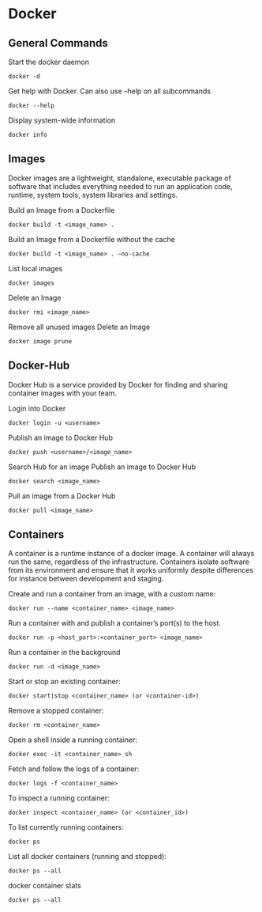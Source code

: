 # Docker

## General Commands

Start the docker daemon
```
docker -d
```
Get help with Docker. Can also use –help on all subcommands
```
docker --help
```
Display system-wide information
```
docker info
```

## Images

Docker images are a lightweight, standalone, executable package of software that includes everything needed to run an application code, runtime, system tools, system libraries and settings.

Build an Image from a Dockerfile
```
docker build -t <image_name> .
```
Build an Image from a Dockerfile without the cache
```
docker build -t <image_name> . –no-cache
```
List local images
```
docker images
```
Delete an Image
```
docker rmi <image_name>
```
Remove all unused images
Delete an Image
```
docker image prune 
```

## Docker-Hub

Docker Hub is a service provided by Docker for finding and sharing container images with your team.

Login into Docker
```
docker login -u <username>
```

Publish an image to Docker Hub
```
docker push <username>/<image_name>
```

Search Hub for an image
Publish an image to Docker Hub
```
docker search <image_name>
```

Pull an image from a Docker Hub
```
docker pull <image_name>
```

## Containers

A container is a runtime instance of a docker image. A container will always run the same, regardless of the infrastructure. Containers isolate software from its environment and ensure that it works uniformly despite differences for instance between development and staging.

Create and run a container from an image, with a custom name:
```
docker run --name <container_name> <image_name>
```
Run a container with and publish a container’s port(s) to the host.
```
docker run -p <host_port>:<container_port> <image_name>
```
Run a container in the background
```
docker run -d <image_name>
```
Start or stop an existing container:
```
docker start|stop <container_name> (or <container-id>)
```
Remove a stopped container:
```
docker rm <container_name>
```
Open a shell inside a running container:
```
docker exec -it <container_name> sh
```
Fetch and follow the logs of a container:
```
docker logs -f <container_name>
```
To inspect a running container:
```
docker inspect <container_name> (or <container_id>)
```
To list currently running containers:
```
docker ps
```
List all docker containers (running and stopped):
```
docker ps --all
```
docker container stats
```
docker ps --all
```